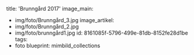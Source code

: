 title: 'Brunngård 2017'
image_main:
  - img/foto/Brunngård_3.jpg
image_artikel:
  - img/foto/Brunngård_2.jpg
  - img/foto/brunngård1.jpg
id: 8161085f-5796-499e-81db-8152fe28d1be
tags:
  - foto
blueprint: mimbild_collections
